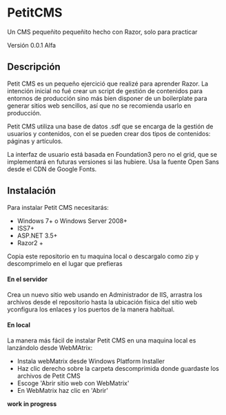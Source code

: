 PetitCMS
========

Un CMS pequeñito pequeñito hecho con Razor, solo para practicar 

Versión 0.0.1 Alfa

## Descripción

Petit CMS es un pequeño ejercició que realizé para aprender Razor. La intención inicial no fué crear 
un script de gestión de contenidos para entornos de producción sino más bien disponer de un boilerplate
para generar sitios web sencillos, así que no se recomienda usarlo en producción.

Petit CMS utiliza una base de datos .sdf que se encarga de la gestión de usuarios y contenidos, con el
se pueden crear dos tipos de contenidos: páginas y artículos.

La interfaz de usuario está basada en Foundation3 pero no el grid, que se implementará en futuras versiones 
si las hubiere. Usa la fuente Open Sans desde el CDN de Google Fonts.

## Instalación

Para instalar Petit CMS necesitarás:

- Windows 7+ o Windows Server 2008+
- ISS7+
- ASP.NET 3.5+
- Razor2 +

Copia este repositorio en tu maquina local o descargalo como zip y descomprimelo en el lugar que prefieras 

#### En el servidor

Crea un nuevo sitio web usando en Administrador de IIS, arrastra los archivos desde el repositorio hasta la 
ubicación fisica del sitio web yconfigura los enlaces y los puertos de la manera habitual.

#### En local

La manera más fácil de instalar Petit CMS en una maquina local es lanzándolo desde WebMAtrix:

- Instala webMatrix desde Windows Platform Installer
- Haz clic derecho sobre la carpeta descomprimida donde guardaste los archivos de Petit CMS 
- Escoge 'Abrir sitio web con WebMatrix'
- En WebMatrix haz clic en 'Abrir'

**work in progress**


